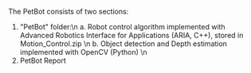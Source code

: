 The PetBot consists of two sections:
1. "PetBot" folder:\n
  a.  Robot control algorithm implemented with Advanced Robotics Interface for Applications (ARIA, C++), stored in     Motion_Control.zip \n
  b. Object detection and Depth estimation implemented with OpenCV (Python) \n
2. PetBot Report

